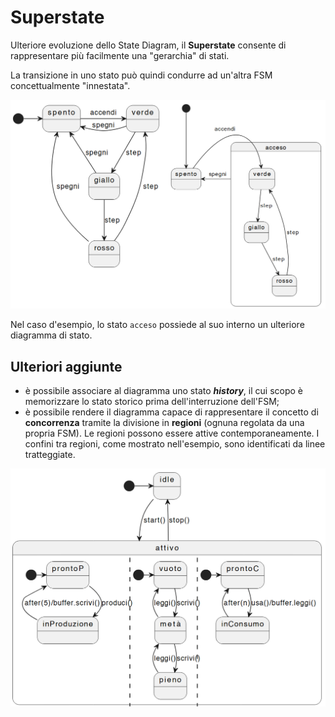 # Superstate

Ulteriore evoluzione dello State Diagram, il **Superstate** consente di rappresentare più facilmente una "gerarchia" di stati.

La transizione in uno stato può quindi condurre ad un'altra FSM concettualmente "innestata".

![Esempio superstate](/assets/11_superstate-example.png)

Nel caso d'esempio, lo stato `acceso` possiede al suo interno un ulteriore diagramma di stato.

## Ulteriori aggiunte

* è possibile associare al diagramma uno stato **_history_**, il cui scopo è memorizzare lo stato storico prima dell'interruzione dell'FSM;
* è possibile rendere il diagramma capace di rappresentare il concetto di **concorrenza** tramite la divisione in **regioni** (ognuna regolata da una propria FSM).
Le regioni possono essere attive contemporaneamente. I confini tra regioni, come mostrato nell'esempio, sono identificati da linee tratteggiate.

![Esempio concorrenza](/assets/11_concurrency-example.png)
